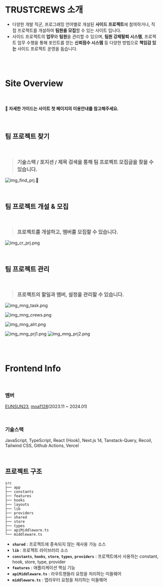 <br/>

# TRUSTCREWS 소개

- 다양한 개발 직군, 프로그래밍 언어별로 개설된 **사이드 프로젝트**에 참여하거나, 직접 프로젝트를 개설하여 **팀원을 모집**할 수 있는 사이트 입니다.
- 사이드 프로젝트의 **업무**와 **팀원**을 관리할 수 있으며, **팀원 강제탈퇴 시스템**, 프로젝트 업무 수행을 통해 포인트를 얻는 **신뢰점수 시스템** 등 다양한 방법으로
  **책임감 있는** 사이드 프로젝트 운영을 돕습니다.

<br/>
<br/>

# Site Overview

<aside>

<br/>

#### 📌 자세한 가이드는 사이트 첫 페이지의 이용안내를 참고해주세요.

<br/>

</aside>

## 팀 프로젝트 찾기

<br/>

> ### 기술스택 / 포지션 / 제목 검색을 통해 팀 프로젝트 모집글을 찾을 수 있습니다.

![img_find_prj.📌](assets/img_find_prj.png)

<br/>

## 팀 프로젝트 개설 & 모집

<br/>

> ### 프로젝트를 개설하고, 멤버를 모집할 수 있습니다.

![img_cr_prj.png](assets/img_cr_prj.png)

<br/>

## 팀 프로젝트 관리

<br/>

> ### 프로젝트의 할일과 멤버, 설정을 관리할 수 있습니다.

![img_mng_task.png](assets/img_mng_task.png)

![img_mng_crews.png](assets/img_mng_crews.png)

![img_mng_alrt.png](assets/img_mng_alrt.png)

![img_mng_prj1.png](assets/img_mng_prj1.png)
![img_mng_prj2.png](assets/img_mng_prj2.png)

<br/>
<br/>

# Frontend Info

<br/>

### 멤버

[EUNSUN23](https://github.com/EUNSUN23), [moa1128](https://github.com/orgs/oneMonthProject/people/moa1128)(2023.11 ~ 2024.01)

<br/>

### 기술스택

JavaScript, TypeScript, React (Hook), Next.js 14, Tanstack-Query, Recoil, Tailwind CSS, Github Actions, Vercel

<br/>

## 프로젝트 구조

```text
src
├── app
├── constants
├── features
├── hooks
├── layouts
├── lib
├── providers
├── shared
├── store
├── types
├── apiMiddleware.ts
└── middleware.ts
```

- **`shared`** : 프로젝트에 종속되지 않는 재사용 가능 소스 <br/>
- **`lib`** : 프로젝트 라이브러리 소스 <br/>
- **`constants`**, **`hooks`**, **`store`**, **`types`**, **`providers`** : 프로젝트에서 사용하는 constant, hook, store,  type, provider <br/>
- **`features`** : 애플리케이션 핵심 기능 <br/>
- **`apiMiddleware.ts`** : 라우트핸들러 요청을 처리하는 미들웨어
- **`middleware.ts`** : 앱라우터 요청을 처리하는 미들웨어

<br/>


